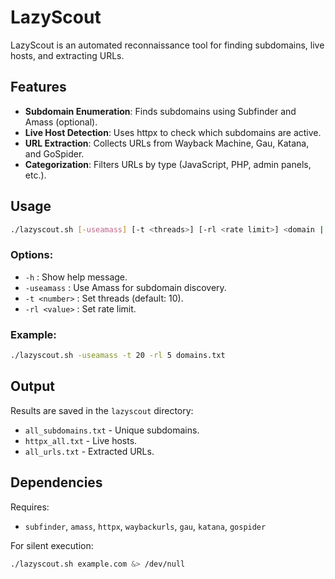 # LazyScout

LazyScout is an automated reconnaissance tool for finding subdomains, live hosts, and extracting URLs.

## Features
- **Subdomain Enumeration**: Finds subdomains using Subfinder and Amass (optional).
- **Live Host Detection**: Uses httpx to check which subdomains are active.
- **URL Extraction**: Collects URLs from Wayback Machine, Gau, Katana, and GoSpider.
- **Categorization**: Filters URLs by type (JavaScript, PHP, admin panels, etc.).

## Usage
```bash
./lazyscout.sh [-useamass] [-t <threads>] [-rl <rate limit>] <domain | file>
```

### Options:
- `-h` : Show help message.
- `-useamass` : Use Amass for subdomain discovery.
- `-t <number>` : Set threads (default: 10).
- `-rl <value>` : Set rate limit.

### Example:
```bash
./lazyscout.sh -useamass -t 20 -rl 5 domains.txt
```

## Output
Results are saved in the `lazyscout` directory:
- `all_subdomains.txt` - Unique subdomains.
- `httpx_all.txt` - Live hosts.
- `all_urls.txt` - Extracted URLs.

## Dependencies
Requires:
- `subfinder`, `amass`, `httpx`, `waybackurls`, `gau`, `katana`, `gospider`

For silent execution:
```bash
./lazyscout.sh example.com &> /dev/null
```

